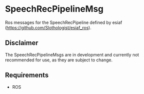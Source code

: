 # SpeechRecPipelineMsg
Ros messages for the SpeechRecPipeline defined by esiaf (https://github.com/Slothologist/esiaf_ros).

## Disclaimer

The SpeechRecPipelineMsgs are in development and currently not recommended for use, as they are subject to change.


## Requirements

- ROS

